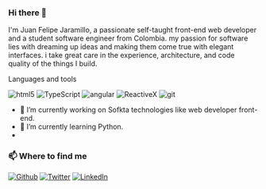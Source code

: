 ### Hi there 👋

I'm Juan Felipe Jaramillo, a passionate self-taught front-end web developer and a student software engineer from Colombia. my passion for software lies with dreaming up ideas and making them come true with elegant interfaces. i take great care in the experience, architecture, and code quality of the things I build.

Languages and tools
<p>
<img alt="html5" src="https://img.shields.io/badge/-HTML5-E34F26?style=flat-square&logo=html5&logoColor=white" />
<img alt="TypeScript" src="https://img.shields.io/badge/-TypeScript-007ACC?style=flat-square&logo=typescript&logoColor=white" />
<img alt="angular" src="https://img.shields.io/badge/-Angular-DD0031?style=flat-square&logo=angular&logoColor=white" />
<img alt="ReactiveX" src="https://img.shields.io/badge/-RxJs-B7178C?style=flat-square&logo=reactivex&logoColor=white" />
<img alt="git" src="https://img.shields.io/badge/-Git-F05032?style=flat-square&logo=git&logoColor=white" />
 </p>

- 🔭 I’m currently working on Sofkta technologies like web developer front-end.
- 🌱 I’m currently learning Python.
- 

<h3>📫 Where to find me</h3>
<p><a href="https://github.com/juanfelipejg" target="_blank"><img alt="Github" src="https://img.shields.io/badge/GitHub-%2312100E.svg?&style=for-the-badge&logo=Github&logoColor=white" /></a> <a href="https://twitter.com/juanfelipejg" target="_blank"><img alt="Twitter" src="https://img.shields.io/badge/twitter-%231DA1F2.svg?&style=for-the-badge&logo=twitter&logoColor=white" /></a> <a href="https://www.linkedin.com/in/juanfelipejg/" target="_blank"><img alt="LinkedIn" src="https://img.shields.io/badge/linkedin-%230077B5.svg?&style=for-the-badge&logo=linkedin&logoColor=white" /></a>
</p>
